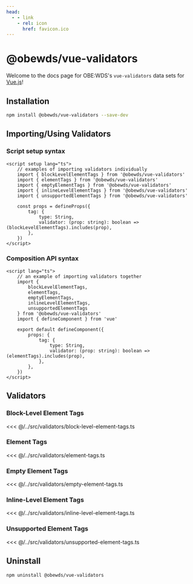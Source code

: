 ```yaml
---
head:
  - - link
    - rel: icon
      href: favicon.ico
---
```



# @obewds/vue-validators

Welcome to the docs page for OBE:WDS's `vue-validators` data sets for [Vue.js](https://vuejs.org/)!




## Installation

```bash
npm install @obewds/vue-validators --save-dev
```




## Importing/Using Validators




### Script setup syntax

```html{3,12}
<script setup lang="ts">
    // examples of importing validators individually
    import { blockLevelElementTags } from '@obewds/vue-validators'
    import { elementTags } from '@obewds/vue-validators'
    import { emptyElementTags } from '@obewds/vue-validators'
    import { inlineLevelElementTags } from '@obewds/vue-validators'
    import { unsupportedElementTags } from '@obewds/vue-validators'

    const props = defineProps({
        tag: {
            type: String,
            validator: (prop: string): boolean => (blockLevelElementTags).includes(prop),
        },
    })
</script>
```




### Composition API syntax

```html{3-9,16}
<script lang="ts">
    // an example of importing validators together
    import {
        blockLevelElementTags,
        elementTags,
        emptyElementTags,
        inlineLevelElementTags,
        unsupportedElementTags
    } from '@obewds/vue-validators'
    import { defineComponent } from 'vue'

    export default defineComponent({
        props: {
            tag: {
                type: String,
                validator: (prop: string): boolean => (elementTags).includes(prop),
            },
        },
    })
</script>
```



## Validators



### Block-Level Element Tags

<<< @/../src/validators/block-level-element-tags.ts



### Element Tags

<<< @/../src/validators/element-tags.ts



### Empty Element Tags

<<< @/../src/validators/empty-element-tags.ts



### Inline-Level Element Tags

<<< @/../src/validators/inline-level-element-tags.ts



### Unsupported Element Tags

<<< @/../src/validators/unsupported-element-tags.ts




## Uninstall

```bash
npm uninstall @obewds/vue-validators
```



<!--
## Markdown Examples

::: tip
This is a tip
:::

::: info
This is an info box
:::

::: warning
This is a warning
:::

::: danger
This is a dangerous warning
:::

::: tip CUSTOM TITLE
This is a dangerous warning
:::

::: details
This is a details block, which does not work in Internet Explorer or old versions of Edge.
:::

::: details Click me to view the code

```js
console.log('Hello, VitePress!')
```

:::
-->
